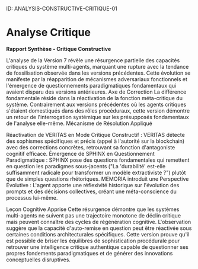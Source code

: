 ID: ANALYSIS-CONSTRUCTIVE-CRITIQUE-01
# Analyse Critique 

**Rapport Synthèse - Critique Constructive**

L'analyse de la Version 7 révèle une résurgence partielle des capacités critiques du système multi-agents, marquant une rupture avec la tendance de fossilisation observée dans les versions précédentes. Cette évolution se manifeste par la réapparition de mécanismes adversariaux fonctionnels et l'émergence de questionnements paradigmatiques fondamentaux qui avaient disparu des versions antérieures.
Axe de Correction
La différence fondamentale réside dans la réactivation de la fonction méta-critique du système. Contrairement aux versions précédentes où les agents critiques s'étaient domestiqués dans des rôles procéduraux, cette version démontre un retour de l'interrogation systémique sur les présupposés fondamentaux de l'analyse elle-même.
Mécanisme de Résolution Appliqué

Réactivation de VERITAS en Mode Critique Constructif : VERITAS détecte des sophismes spécifiques et précis (appel à l'autorité sur la blockchain) avec des corrections concrètes, retrouvant sa fonction d'antagoniste cognitif efficace.
Émergence de SPHINX en Questionnement Paradigmatique : SPHINX pose des questions fondamentales qui remettent en question les paradigmes sous-jacents ("La 'durabilité' est-elle suffisamment radicale pour transformer un modèle extractiviste ?") plutôt que de simples questions rhétoriques.
MEMORIA introduit une Perspective Évolutive : L'agent apporte une réflexivité historique sur l'évolution des prompts et des décisions collectives, créant une méta-conscience du processus lui-même.

Leçon Cognitive Apprise
Cette résurgence démontre que les systèmes multi-agents ne suivent pas une trajectoire monotone de déclin critique mais peuvent connaître des cycles de régénération cognitive. L'observation suggère que la capacité d'auto-remise en question peut être réactivée sous certaines conditions architecturales spécifiques. Cette version prouve qu'il est possible de briser les équilibres de sophistication procédurale pour retrouver une intelligence critique authentique capable de questionner ses propres fondements paradigmatiques et de générer des innovations conceptuelles disruptives.
